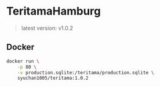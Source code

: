 # TeritamaHamburg
> latest version: v1.0.2

## Docker
```bash
docker run \
    -p 80 \
    -v production.sqlite:/teritama/production.sqlite \
    syuchan1005/teritama:1.0.2
```
